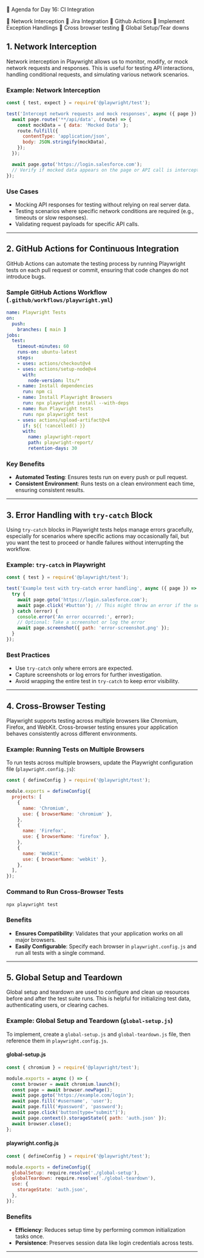 📑 Agenda for Day 16: CI Integration

📌 Network Interception 
📌 Jira Integration
📌 Github Actions
📌 Implement Exception Handlings
📌 Cross browser testing
📌 Global Setup/Tear downs


## 1. Network Interception

Network interception in Playwright allows us to monitor, modify, or mock network requests and responses. This is useful for testing API interactions, handling conditional requests, and simulating various network scenarios.

### Example: Network Interception
```javascript
const { test, expect } = require('@playwright/test');

test('Intercept network requests and mock responses', async ({ page }) => {
  await page.route('**/api/data', (route) => {
    const mockData = { data: 'Mocked Data' };
    route.fulfill({
      contentType: 'application/json',
      body: JSON.stringify(mockData),
    });
  });

  await page.goto('https://login.salesforce.com');
  // Verify if mocked data appears on the page or API call is intercepted
});
```

### Use Cases
- Mocking API responses for testing without relying on real server data.
- Testing scenarios where specific network conditions are required (e.g., timeouts or slow responses).
- Validating request payloads for specific API calls.

---

## 2. GitHub Actions for Continuous Integration

GitHub Actions can automate the testing process by running Playwright tests on each pull request or commit, ensuring that code changes do not introduce bugs.

### Sample GitHub Actions Workflow (`.github/workflows/playwright.yml`)
```yaml
name: Playwright Tests
on:
  push:
    branches: [ main ]
jobs:
  test:
    timeout-minutes: 60
    runs-on: ubuntu-latest
    steps:
    - uses: actions/checkout@v4
    - uses: actions/setup-node@v4
      with:
        node-version: lts/*
    - name: Install dependencies
      run: npm ci
    - name: Install Playwright Browsers
      run: npx playwright install --with-deps
    - name: Run Playwright tests
      run: npx playwright test
    - uses: actions/upload-artifact@v4
      if: ${{ !cancelled() }}
      with:
        name: playwright-report
        path: playwright-report/
        retention-days: 30

```

### Key Benefits
- **Automated Testing**: Ensures tests run on every push or pull request.
- **Consistent Environment**: Runs tests on a clean environment each time, ensuring consistent results.

---

## 3. Error Handling with `try-catch` Block

Using `try-catch` blocks in Playwright tests helps manage errors gracefully, especially for scenarios where specific actions may occasionally fail, but you want the test to proceed or handle failures without interrupting the workflow.

### Example: `try-catch` in Playwright
```javascript
const { test } = require('@playwright/test');

test('Example test with try-catch error handling', async ({ page }) => {
  try {
    await page.goto('https://login.salesforce.com');
    await page.click('#button'); // This might throw an error if the selector is not found
  } catch (error) {
    console.error('An error occurred:', error);
    // Optional: Take a screenshot or log the error
    await page.screenshot({ path: 'error-screenshot.png' });
  }
});
```

### Best Practices
- Use `try-catch` only where errors are expected.
- Capture screenshots or log errors for further investigation.
- Avoid wrapping the entire test in `try-catch` to keep error visibility.

---

## 4. Cross-Browser Testing

Playwright supports testing across multiple browsers like Chromium, Firefox, and WebKit. Cross-browser testing ensures your application behaves consistently across different environments.

### Example: Running Tests on Multiple Browsers
To run tests across multiple browsers, update the Playwright configuration file (`playwright.config.js`):
```javascript
const { defineConfig } = require('@playwright/test');

module.exports = defineConfig({
  projects: [
    {
      name: 'Chromium',
      use: { browserName: 'chromium' },
    },
    {
      name: 'Firefox',
      use: { browserName: 'firefox' },
    },
    {
      name: 'WebKit',
      use: { browserName: 'webkit' },
    },
  ],
});
```

### Command to Run Cross-Browser Tests
```bash
npx playwright test
```

### Benefits
- **Ensures Compatibility**: Validates that your application works on all major browsers.
- **Easily Configurable**: Specify each browser in `playwright.config.js` and run all tests with a single command.

---

## 5. Global Setup and Teardown

Global setup and teardown are used to configure and clean up resources before and after the test suite runs. This is helpful for initializing test data, authenticating users, or clearing caches.

### Example: Global Setup and Teardown (`global-setup.js`)
To implement, create a `global-setup.js` and `global-teardown.js` file, then reference them in `playwright.config.js`.

#### global-setup.js
```javascript
const { chromium } = require('@playwright/test');

module.exports = async () => {
  const browser = await chromium.launch();
  const page = await browser.newPage();
  await page.goto('https://example.com/login');
  await page.fill('#username', 'user');
  await page.fill('#password', 'password');
  await page.click('button[type="submit"]');
  await page.context().storageState({ path: 'auth.json' });
  await browser.close();
};
```

#### playwright.config.js
```javascript
const { defineConfig } = require('@playwright/test');

module.exports = defineConfig({
  globalSetup: require.resolve('./global-setup'),
  globalTeardown: require.resolve('./global-teardown'),
  use: {
    storageState: 'auth.json',
  },
});
```

### Benefits
- **Efficiency**: Reduces setup time by performing common initialization tasks once.
- **Persistence**: Preserves session data like login credentials across tests.

---
